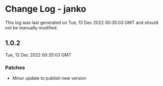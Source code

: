 # Change Log - janko

This log was last generated on Tue, 13 Dec 2022 00:35:03 GMT and should not be manually modified.

## 1.0.2
Tue, 13 Dec 2022 00:35:03 GMT

### Patches

- Minor update to publish new version

